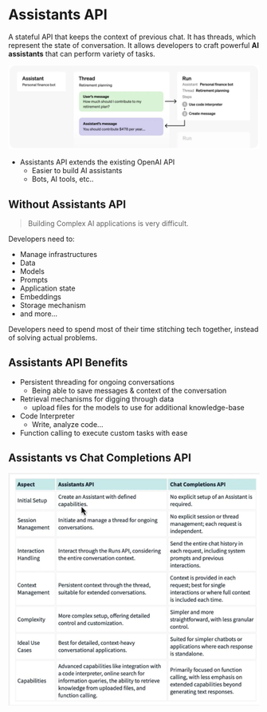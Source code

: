 # Assistants API

A stateful API that keeps the context of previous chat. It has threads, which represent the state of conversation. It allows developers to craft powerful **AI assistants** that can perform variety of tasks.

![Assistants overview diagram](assistants_overview_diagram.png)

- Assistants API extends the existing OpenAI API
  - Easier to build AI assistants
  - Bots, AI tools, etc..

## Without Assistants API

> Building Complex AI applications is very difficult.

Developers need to:

- Manage infrastructures
- Data
- Models
- Prompts
- Application state
- Embeddings
- Storage mechanism
- and more...

Developers need to spend most of their time stitching tech together, instead of solving actual problems.

## Assistants API Benefits

- Persistent threading for ongoing conversations
  - Being able to save messages & context of the conversation
- Retrieval mechanisms for digging through data
  - upload files for the models to use for additional knowledge-base
- Code Interpreter
  - Write, analyze code...
- Function calling to execute custom tasks with ease

## Assistants vs Chat Completions API

![Assistants vs Chat Completion API](assistant-vs-chat-completion-api.png)
